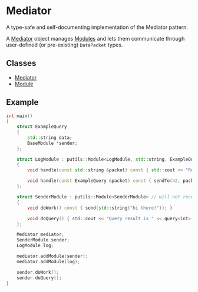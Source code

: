 # Mediator

A type-safe and self-documenting implementation of the Mediator pattern.

A [Mediator](Mediator.md) object manages [Modules](Module.md) and lets them communicate through user-defined (or pre-existing) `DataPacket` types.

## Classes

* [Mediator](Mediator.md)
* [Module](Module.md)

## Example

```cpp
int main()
{
    struct ExampleQuery
    {
        std::string data;
        BaseModule *sender;
    };

    struct LogModule : putils::Module<LogModule, std::string, ExampleQuery> // will receive std::strings and ExampleQueries
    {
        void handle(const std::string &packet) const { std::cout << "Received " << packet << std::endl; }

        void handle(const ExampleQuery &packet) const { sendTo(42, packet.sender); }
    };

    struct SenderModule : putils::Module<SenderModule> // will not receive anything
    {
        void doWork() const { send(std::string("hi there!")); }

        void doQuery() { std::cout << "Query result is " << query<int>(ExampleQuery{ "data", nullptr }) << std::endl; }
    };

    Mediator mediator;
    SenderModule sender;
    LogModule log;

    mediator.addModule(sender);
    mediator.addModule(log);

    sender.doWork();
    sender.doQuery();
}
```
